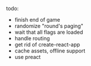 todo:
- finish end of game
- randomize "round's paging"
- wait that all flags are loaded
- handle routing
- get rid of create-react-app
- cache assets, offline support
- use preact
